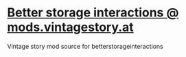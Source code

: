# [Better storage interactions @ mods.vintagestory.at](https://mods.vintagestory.at/betterstorageinteractions)
Vintage story mod source for betterstorageinteractions
